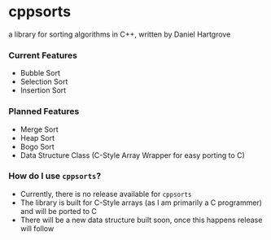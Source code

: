 # cppsorts
a library for sorting algorithms in C++, written by Daniel Hartgrove

### Current Features
- Bubble Sort
- Selection Sort
- Insertion Sort

### Planned Features
- Merge Sort
- Heap Sort
- Bogo Sort
- Data Structure Class (C-Style Array Wrapper for easy porting to C)

### How do I use `cppsorts`?
- Currently, there is no release available for `cppsorts`
- The library is built for C-Style arrays (as I am primarily a C programmer) and will be ported to C
- There will be a new data structure built soon, once this happens release will follow
